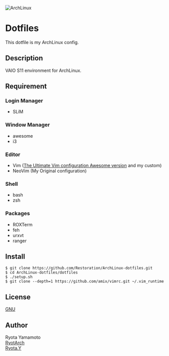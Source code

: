 ![ArchLinux](https://www.archlinux.org/static/logos/archlinux-logo-dark-1200dpi.b42bd35d5916.png "ArchLinux")
# Dotfiles

This dotfile is my ArchLinux config.

## Description

VAIO S11 environment for ArchLinux.

## Requirement

### Login Manager
* SLiM

### Window Manager
* awesome
* i3

### Editor
* Vim ([The Ultimate Vim configuration Awesome version](https://github.com/amix/vimrc) and my custom)
* NeoVim (My Original configuration)

### Shell
* bash
* zsh

### Packages
* ROXTerm
* feh
* urxvt
* ranger

## Install
```
$ git clone https://github.com/Restoration/ArchLinux-dotfiles.git
$ cd ArchLinux-dotfiles/dotfiles
$ ./setup.sh
$ git clone --depth=1 https://github.com/amix/vimrc.git ~/.vim_runtime
```

## License
[GNU](https://github.com/Restoration/ArchLinux-dotfiles/blob/master/LICENSE)

## Author
Ryota Yamamoto  
[RyotArch](https://github.com/Restoration)  
[Ryota.Y](http://developer-ryota.com)  
